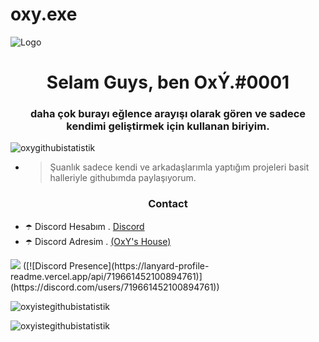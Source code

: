 # oxy.exe
![Logo](https://cdn.discordapp.com/attachments/843580830697259018/848554351566913536/tumblr_phz2ph4Hvn1qkz08qo1_540.gif) 
<h1 align="center">Selam Guys, ben OxÝ.#0001</h1>
<h3 align="center">daha çok burayı eğlence arayışı olarak gören ve sadece kendimi geliştirmek için kullanan biriyim.</h3>

   <p align="left"> <img src="https://komarev.com/ghpvc/?username=oxyiste-js&label=Profile%20views&color=0e75b6&style=flat" alt="oxygithubistatistik" /> </p>

- > Şuanlık sadece kendi ve arkadaşlarımla yaptığım projeleri basit halleriyle githubımda paylaşıyorum. 

<h3 align="center">Contact</h3>

- ☂️ Discord Hesabım . [Discord](https://discord.com/users/719661452100894761)
- ☂️ Discord Adresim . [(OxY's House)](https://discord.gg/mj7QGPpUkj)
<p align="left">
<a href="https://discord.com/users/719661452100894761" target"blank_"><img src="https://img.shields.io/badge/discord%20-7289DA.svg?&style=for-the-badge&logo=discord&logoColor=white"></a>
([![Discord Presence](https://lanyard-profile-readme.vercel.app/api/719661452100894761)](https://discord.com/users/719661452100894761))
</p>


<p><img align="center" src="https://github-readme-stats.vercel.app/api?username=oxyiste&show_icons=true&theme=radical" alt="oxyistegithubistatistik" /></p>

<p><img align="center" src="https://github-readme-streak-stats.herokuapp.com/?user=oxyiste&theme=radical" alt="oxyistegithubistatistik" /></p>
